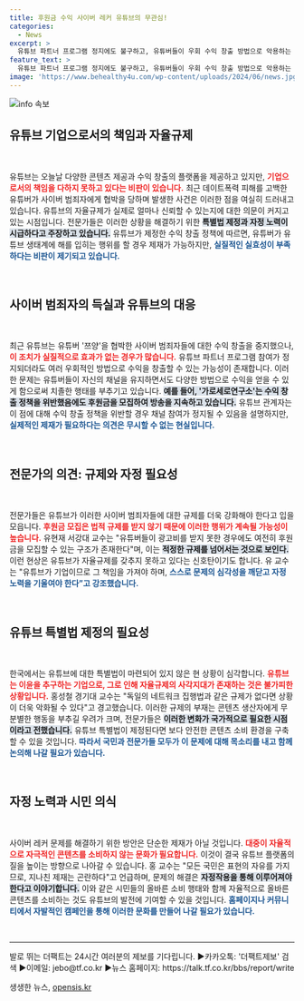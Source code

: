 ```yaml
---
title: 후원금 수익 사이버 레커 유튜브의 무관심!
categories:
  - News
excerpt: >
  유튜브 파트너 프로그램 정지에도 불구하고, 유튜버들이 우회 수익 창출 방법으로 악용하는 현실이 드러났다. 전문가들은 자율 규제의 사각지대를 지적하며, 특별법 제정과 자정 노력을 강하게 촉구하고 있다.
feature_text: >
  유튜브 파트너 프로그램 정지에도 불구하고, 유튜버들이 우회 수익 창출 방법으로 악용하는 현실이 드러났다. 전문가들은 자율 규제의 사각지대를 지적하며, 특별법 제정과 자정 노력을 강하게 촉구하고 있다.
image: 'https://www.behealthy4u.com/wp-content/uploads/2024/06/news.jpg'
---
```


<p><img src="https://www.behealthy4u.com/wp-content/uploads/2024/06/news.jpg" alt="info 속보" /></p>

<h2 data-ke-size="size26">유튜브 기업으로서의 책임과 자율규제</h2>

<p data-ke-size="size16">&nbsp;</p>

<p>유튜브는 오늘날 다양한 콘텐츠 제공과 수익 창출의 플랫폼을 제공하고 있지만, <b><span style="color: #ee2323;">기업으로서의 책임을 다하지 못하고 있다는 비판이 있습니다.</span></b> 최근 데이트폭력 피해를 고백한 유튜버가 사이버 범죄자에게 협박을 당하며 발생한 사건은 이러한 점을 여실히 드러내고 있습니다. 유튜브의 자율규제가 실제로 얼마나 신뢰할 수 있는지에 대한 의문이 커지고 있는 시점입니다. 전문가들은 이러한 상황을 해결하기 위한 <b><span style="background-color: #21538527;">특별법 제정과 자정 노력이 시급하다고 주장하고 있습니다.</span></b> 유튜브가 제정한 수익 창출 정책에 따르면, 유튜버가 유튜브 생태계에 해를 입히는 행위를 할 경우 제재가 가능하지만, <b><span style="color: #1a5490;">실질적인 실효성이 부족하다는 비판이 제기되고 있습니다.</span></b>  </p>

<p data-ke-size="size16">&nbsp;</p>

<h2 data-ke-size="size26">사이버 범죄자의 득실과 유튜브의 대응</h2>

<p data-ke-size="size16">&nbsp;</p>

<p>최근 유튜브는 유튜버 '쯔양'을 협박한 사이버 범죄자들에 대한 수익 창출을 중지했으나, <b><span style="color: #ee2323;">이 조치가 실질적으로 효과가 없는 경우가 많습니다.</span></b> 유튜브 파트너 프로그램 참여가 정지되더라도 여러 우회적인 방법으로 수익을 창출할 수 있는 가능성이 존재합니다. 이러한 문제는 유튜버들이 자신의 채널을 유지하면서도 다양한 방법으로 수익을 얻을 수 있게 함으로써 치졸한 행태를 부추기고 있습니다. <b><span style="background-color: #21538527;">예를 들어, '가로세로연구소'는 수익 창출 정책을 위반했음에도 후원금을 모집하여 방송을 지속하고 있습니다.</span></b> 유튜브 관계자는 이 점에 대해 수익 창출 정책을 위반할 경우 채널 참여가 정지될 수 있음을 설명하지만, <b><span style="color: #1a5490;">실제적인 제재가 필요하다는 의견은 무시할 수 없는 현실입니다.</span></b>  </p>

<p data-ke-size="size16">&nbsp;</p>

<h2 data-ke-size="size26">전문가의 의견: 규제와 자정 필요성</h2>

<p data-ke-size="size16">&nbsp;</p>

<p>전문가들은 유튜브가 이러한 사이버 범죄자들에 대한 규제를 더욱 강화해야 한다고 입을 모읍니다. <b><span style="color: #ee2323;">후원금 모집은 법적 규제를 받지 않기 때문에 이러한 행위가 계속될 가능성이 높습니다.</span></b> 유현재 서강대 교수는 "유튜버들이 광고비를 받지 못한 경우에도 여전히 후원금을 모집할 수 있는 구조가 존재한다"며, 이는 <b><span style="background-color: #21538527;">적정한 규제를 넘어서는 것으로 보인다.</span></b> 이런 현상은 유튜브가 자율규제를 갖추지 못하고 있다는 신호탄이기도 합니다. 유 교수는 "유튜브가 기업이므로 그 책임을 가져야 하며, <b><span style="color: #1a5490;">스스로 문제의 심각성을 깨닫고 자정 노력을 기울여야 한다”고 강조했습니다.</span></b>  </p>

<p data-ke-size="size16">&nbsp;</p>

<h2 data-ke-size="size26">유튜브 특별법 제정의 필요성</h2>

<p data-ke-size="size16">&nbsp;</p>

<p>한국에서는 유튜브에 대한 특별법이 마련되어 있지 않은 현 상황이 심각합니다. <b><span style="color: #ee2323;">유튜브는 이윤을 추구하는 기업으로, 그로 인해 자율규제의 사각지대가 존재하는 것은 불가피한 상황입니다.</span></b> 홍성철 경기대 교수는 "독일의 네트워크 집행법과 같은 규제가 없다면 상황이 더욱 악화될 수 있다"고 경고했습니다. 이러한 규제의 부재는 콘텐츠 생산자에게 무분별한 행동을 부추길 우려가 크며, 전문가들은 <b><span style="background-color: #21538527;">이러한 변화가 국가적으로 필요한 시점이라고 전했습니다.</span></b> 유튜브 특별법이 제정된다면 보다 안전한 콘텐츠 소비 환경을 구축할 수 있을 것입니다. <b><span style="color: #1a5490;">따라서 국민과 전문가들 모두가 이 문제에 대해 목소리를 내고 함께 논의해 나갈 필요가 있습니다.</span></b>  </p>

<p data-ke-size="size16">&nbsp;</p>

<h2 data-ke-size="size26">자정 노력과 시민 의식</h2>

<p data-ke-size="size16">&nbsp;</p>

<p>사이버 레커 문제를 해결하기 위한 방안은 단순한 제재가 아닐 것입니다. <b><span style="color: #ee2323;">대중이 자율적으로 자극적인 콘텐츠를 소비하지 않는 문화가 필요합니다.</span></b> 이것이 결국 유튜브 플랫폼의 질을 높이는 방향으로 나아갈 수 있습니다. 홍 교수는 "모든 국민은 표현의 자유를 가지므로, 지나친 제재는 곤란하다"고 언급하며, 문제의 해결은 <b><span style="background-color: #21538527;">자정작용을 통해 이루어져야 한다고 이야기합니다.</span></b> 이와 같은 시민들의 올바른 소비 행태와 함께 자율적으로 올바른 콘텐츠를 소비하는 것도 유튜브의 발전에 기여할 수 있을 것입니다. <b><span style="color: #1a5490;">홈페이지나 커뮤니티에서 자발적인 캠페인을 통해 이러한 문화를 만들어 나갈 필요가 있습니다.</span></b> </p>

<p data-ke-size="size16">&nbsp;</p> 

<hr />

<p data-ke-size="size16">발로 뛰는 더팩트는 24시간 여러분의 제보를 기다립니다. ▶카카오톡: '더팩트제보' 검색 ▶이메일: jebo@tf.co.kr ▶뉴스 홈페이지: https://talk.tf.co.kr/bbs/report/write</p>
생생한 뉴스, <a href="https://opensis.kr" rel="dofollow">opensis.kr</a>


